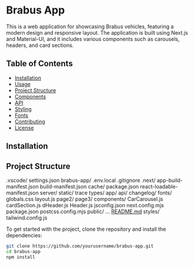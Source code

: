 # Brabus App

This is a web application for showcasing Brabus vehicles, featuring a modern design and responsive layout. The application is built using Next.js and Material-UI, and it includes various components such as carousels, headers, and card sections.

## Table of Contents

- [Installation](#installation)
- [Usage](#usage)
- [Project Structure](#project-structure)
- [Components](#components)
- [API](#api)
- [Styling](#styling)
- [Fonts](#fonts)
- [Contributing](#contributing)
- [License](#license)

## Installation

## Project Structure
.vscode/
  settings.json
brabus-app/
  .env.local
  .gitignore
  .next/
    app-build-manifest.json
    build-manifest.json
    cache/
    package.json
    react-loadable-manifest.json
    server/
    static/
    trace
    types/
  app/
    api/
    changelog/
    fonts/
    globals.css
    layout.js
    page2/
    page3/
  components/
    CarCarousel.js
    cardSection.js
    dHeader.js
    Header.js
  jsconfig.json
  next.config.mjs
  package.json
  postcss.config.mjs
  public/
    ...
  [README.md](http://_vscodecontentref_/1)
  styles/
  tailwind.config.js

To get started with the project, clone the repository and install the dependencies:

```sh
git clone https://github.com/yourusername/brabus-app.git
cd brabus-app
npm install